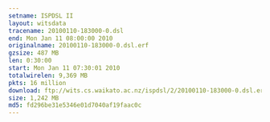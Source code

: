 ```yaml
---
setname: ISPDSL II
layout: witsdata
tracename: 20100110-183000-0.dsl
end: Mon Jan 11 08:00:00 2010
originalname: 20100110-183000-0.dsl.erf
gzsize: 487 MB
len: 0:30:00
start: Mon Jan 11 07:30:01 2010
totalwirelen: 9,369 MB
pkts: 16 million
download: ftp://wits.cs.waikato.ac.nz/ispdsl/2/20100110-183000-0.dsl.erf.gz
size: 1,242 MB
md5: fd296be31e5346e01d7040af19faac0c
---
```

